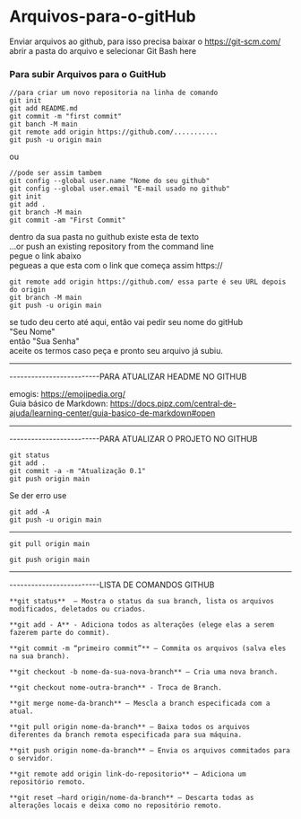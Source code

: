 # Arquivos-para-o-gitHub

Enviar arquivos ao github, para isso precisa baixar o https://git-scm.com/        
abrir a pasta do arquivo e selecionar Git Bash here                                    
                                                                                
 ### Para subir Arquivos para o GuitHub

	//para criar um novo repositoria na linha de comando
	git init 
	git add README.md
	git commit -m "first commit"
	git banch -M main
	git remote add origin https://github.com/...........
	git push -u origin main

ou

	//pode ser assim tambem                                                                                        
	git config --global user.name "Nome do seu github"                                     
	git config --global user.email "E-mail usado no github"                                
	git init                                                                               
	git add .                                                                              
	git branch -M main                                                                     
	git commit -am "First Commit"                                                          
                                                                                       
dentro da sua pasta no guithub existe esta de texto                                
…or push an existing repository from the command line                          
pegue o link abaixo 	                                                           
pegueas a que esta com o link que começa assim https:// 		                   
										                                               
	git remote add origin https://github.com/ essa parte é seu URL depois do origin                                            
	git branch -M main                                                                     
	git push -u origin main                                                                
                                                                                       
se tudo deu certo até aqui, então vai pedir seu nome do gitHub                     
"Seu Nome"                                                                         
então "Sua Senha"                                                                  
aceite os termos caso peça e pronto seu arquivo já subiu.                          
										                                               
*************************************************************************************************
-------------------------PARA ATUALIZAR HEADME NO GITHUB
			                              										                                           
emogis:    https://emojipedia.org/                                                     
Guia básico de Markdown: https://docs.pipz.com/central-de-ajuda/learning-center/guia-basico-de-markdown#open
*************************************************************************************************
-------------------------PARA ATUALIZAR O PROJETO NO GITHUB			       
                                                                                       
	git status
	git add . 
	git commit -a -m "Atualização 0.1"
	git push origin main

Se der erro use

	git add -A
	git push -u origin main

*************************************************************************************************

	git pull origin main
	
	git push origin main
*************************************************************************************************
-------------------------LISTA DE COMANDOS GITHUB

	**git status** 	– Mostra o status da sua branch, lista os arquivos modificados, deletados ou criados.
	
	**git add - A** - Adiciona todos as alterações (elege elas a serem fazerem parte do commit).
	
	**git commit -m “primeiro commit”** – Commita os arquivos (salva eles na sua branch).
	
	**git checkout -b nome-da-sua-nova-branch** – Cria uma nova branch.
	
	**git checkout nome-outra-branch** - Troca de Branch.
	
	**git merge nome-da-branch** – Mescla a branch especificada com a atual.
	
	**git pull origin nome-da-branch** – Baixa todos os arquivos diferentes da branch remota especificada para sua máquina.
	
	**git push origin nome-da-branch** – Envia os arquivos commitados para o servidor.
	
	**git remote add origin link-do-repositorio** – Adiciona um repositório remoto.
	
	**git reset –hard origin/nome-da-branch** – Descarta todas as alterações locais e deixa como no repositório remoto.

